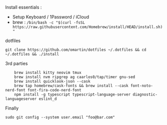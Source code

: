 Install essentials : 
* Setup Keyboard / 1Password / iCloud
* brew : `/bin/bash -c "$(curl -fsSL https://raw.githubusercontent.com/Homebrew/install/HEAD/install.sh)"`

dotfiles
```
git clone https://github.com/omartin/dotfiles ~/.dotfiles && cd ~/.dotfiles && ./install
```


3rd parties
```
    brew install kitty neovim tmux
    brew install nvm ripgrep ag caarlos0/tap/timer gnu-sed
    brew install quicklook-json --cask
    brew tap homebrew/cask-fonts && brew install --cask font-noto-nerd-font font-fira-code-nerd-font 
    npm install -g typescript typescript-language-server diagnostic-languageserver eslint_d
```

Finally
```
sudo git config --system user.email "foo@bar.com"
```
